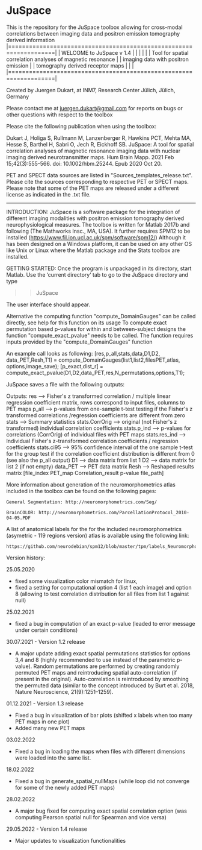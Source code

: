 # JuSpace
This is the repository for the JuSpace toolbox allowing for cross-modal correlations between imaging data and positron emission tomography derived information
|===================================================================|
|                        WELCOME to JuSpace v 1.4                   |
|                                                                   |
|                                                                   |
|    Tool for spatial correlation analyses of magnetic resonance    |
|    		imaging data with positron emission                 |
|                 tomography derived receptor maps                  |
|                                                                   |
|===================================================================|
 
Created by Juergen Dukart, at INM7, Research Center Jülich, Jülich, Germany
          
Please contact me at juergen.dukart@gmail.com for reports on bugs or other questions with respect to the toolbox
	  
Please cite the following publication when using the toolbox:
	  
Dukart J, Holiga S, Rullmann M, Lanzenberger R, Hawkins PCT, Mehta MA, Hesse S, Barthel H, Sabri O, Jech R, Eickhoff SB. JuSpace: A tool for spatial correlation analyses of magnetic resonance imaging data with nuclear imaging derived neurotransmitter maps. Hum Brain Mapp. 2021 Feb 15;42(3):555-566. doi: 10.1002/hbm.25244. Epub 2020 Oct 20.

PET and SPECT data sources are listed in "Sources_templates_release.txt". Please cite the sources corresponding to respective PET or SPECT maps. Please note that some of the PET maps are released under a different license as indicated in the .txt file.

 
--------------------------------------------------------------------
 
INTRODUCTION:
JuSpace is a software package for the integration of different imaging modalities with positron emission tomography derived neurophysiological measures.
The toolbox is written for Matlab 2017b and following (The Mathworks Insc., MA, USA). It further requires SPM12 to be installed (https://www.fil.ion.ucl.ac.uk/spm/software/spm12/)
Although it has been designed on a Windows platform, it can be used on any other OS like Unix or Linux where the Matlab package and the Stats toolbox are installed.

GETTING STARTED:
Once the program is unpackaged in its directory, start Matlab. Use the ‘current directory’ tab to go to the JuSpace directory and type
>>JuSpace

The user interface should appear.

Alternative the computing function "compute_DomainGauges" can be called directly, see help for this function on its usage
To compute exact permutation based p-values for within and between-subject designs the function "compute_exact_pvalue" needs to be called. The function requires inputs provided by the "compute_DomainGauges" function

An example call looks as following:
[res,p_all,stats,data,D1,D2, data_PET,Resh,T1] = compute_DomainGauges(list1,list2,filesPET,atlas, options,image_save);
[p_exact,dist_r] = compute_exact_pvalue(D1,D2,data_PET,res,N_permutations,options,T1);



JuSpace saves a file with the following outputs:

Outputs:
res --> Fisher's z transformed correlation / multiple linear regression coefficient matrix, rows correspond to
input files, columns to PET maps
p_all --> p-values from one-sample t-test testing if the Fisher's z transformed correlations /regression coefficients are different from zero
stats --> Summary statistics
stats.CorrOrig --> original (not Fisher's z transformed) individual correlation coefficients
stats.p_ind --> p-values for correlations (CorrOrig) of individual files with PET maps 
stats.res_ind --> Individual Fisher's z-transformed correlation
coefficients / regression coefficients
stats.ci95 --> 95% confidence interval of the one sample t-test for the group test if the correlation coefficient distribution is different from 0 (see also the p_all output)
D1 --> data matrix from list 1
D2 --> data matrix for list 2 (if not empty)
data_PET --> PET data matrix
Resh --> Reshaped results matrix [file_index PET_map Correlation_result p-value file_path]

More information about generation of the neuromorphometrics atlas included in the toolbox can be found on the following pages:

 	General Segmentation: http://neuromorphometrics.com/Seg/
	
	BrainCOLOR: http://neuromorphometrics.com/ParcellationProtocol_2010-04-05.PDF

A list of anatomical labels for the for the included neuromorphometrics (asymetric - 119 regions version) atlas is available using the following link:
   
	https://github.com/neurodebian/spm12/blob/master/tpm/labels_Neuromorphometrics.xml
 
Version history:

25.05.2020 
- fixed some visualization color mismatch for linux, 
- fixed a setting for computational option 4 (list 1 each image) and option 8 (allowing to test correlation distribution for all files from list 1 against null)

25.02.2021
- fixed a bug in computation of an exact p-value (leaded to error message under certain conditions)

30.07.2021 - Version 1.2 release
- A major update adding exact spatial permutations statistics for options 3,4 and 8 (highly recommended to use instead of the parametric p-value). Random permutations are performed by creating randomly permuted PET maps and reintroducing spatial auto-correlation (if present in the original). Auto-correlation is reintroduced by smoothing the permuted data (similar to the concept introduced by Burt et al. 2018, Nature Neuroscience, 21(9):1251–1259).

01.12.2021 - Version 1.3 release
- Fixed a bug in visualization of bar plots (shifted x labels when too many PET maps in one plot)
- Added many new PET maps

03.02.2022
- Fixed a bug in loading the maps when files with different dimensions were loaded into the same list.

18.02.2022
- Fixed a bug in generate_spatial_nullMaps (while loop did not converge for some of the newly added PET maps)

28.02.2022
- A major bug fixed for computing exact spatial correlation option (was computing Pearson spatial null for Spearman and vice versa)

29.05.2022 - Version 1.4 release
- Major updates to visualization functionalities
